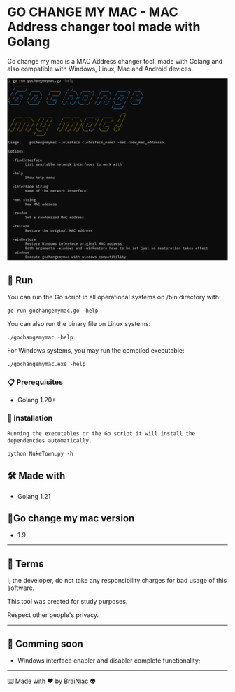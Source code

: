 # GO CHANGE MY MAC - MAC Address changer tool made with Golang

Go change my mac is a MAC Address changer tool, made with Golang and also compatible with Windows, Linux, Mac and Android devices.

![alt text](https://github.com/babyboydaprince/gochangemymac/blob/main/img/logo.png?raw=true)

## 🚀 Run

 You can run the Go script in all operational systems on /bin directory with:

 ```
go run gochangemymac.go -help
```

You can also run the binary file on Linux systems:

```
./gochangemymac -help
```

For Windows systems, you may run the compiled executable:

```
./gochangemymac.exe -help
```

### 📋 Prerequisites

- Golang 1.20+

### 🔧 Installation

```
Running the executables or the Go script it will install the dependencies automatically.
```

```
python NukeTown.py -h
```

## 🛠️ Made with

- Golang 1.21

## 📌Go change my mac version

- 1.9

---

## 📄 Terms

I, the developer, do not take any responsibility charges for bad usage
of this software.

This tool was created for study purposes.

Respect other people's privacy.

---

## 📌 Comming soon

- Windows interface enabler and disabler complete functionality;

---

⌨️ Made with ❤️ by [BraiNiac](https://github.com/babyboydaprince) 👽
